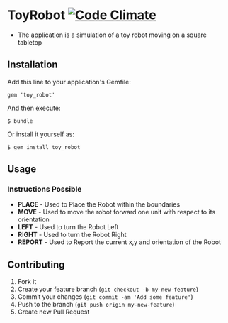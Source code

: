 # ToyRobot [![Code Climate](https://codeclimate.com/github/dinks/toy_robot.png)](https://codeclimate.com/github/dinks/toy_robot)

* The application is a simulation of a toy robot moving on a square tabletop

## Installation

Add this line to your application's Gemfile:

    gem 'toy_robot'

And then execute:

    $ bundle

Or install it yourself as:

    $ gem install toy_robot

## Usage

### Instructions Possible

* **PLACE**   - Used to Place the Robot within the boundaries
* **MOVE**    - Used to move the robot forward one unit with respect to its orientation
* **LEFT**    - Used to turn the Robot Left
* **RIGHT**   - Used to turn the Robot Right
* **REPORT**  - Used to Report the current x,y and orientation of the Robot

## Contributing

1. Fork it
2. Create your feature branch (`git checkout -b my-new-feature`)
3. Commit your changes (`git commit -am 'Add some feature'`)
4. Push to the branch (`git push origin my-new-feature`)
5. Create new Pull Request
